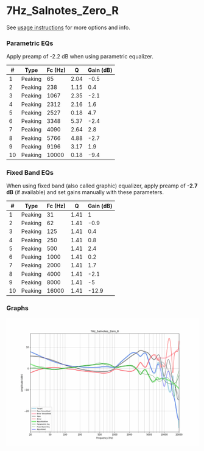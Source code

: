 # 7Hz_Salnotes_Zero_R
See [usage instructions](https://github.com/jaakkopasanen/AutoEq#usage) for more options and info.

### Parametric EQs
Apply preamp of -2.2 dB when using parametric equalizer.

|   # | Type    |   Fc (Hz) |    Q |   Gain (dB) |
|-----|---------|-----------|------|-------------|
|   1 | Peaking |        65 | 2.04 |        -0.5 |
|   2 | Peaking |       238 | 1.15 |         0.4 |
|   3 | Peaking |      1067 | 2.35 |        -2.1 |
|   4 | Peaking |      2312 | 2.16 |         1.6 |
|   5 | Peaking |      2527 | 0.18 |         4.7 |
|   6 | Peaking |      3348 | 5.37 |        -2.4 |
|   7 | Peaking |      4090 | 2.64 |         2.8 |
|   8 | Peaking |      5766 | 4.88 |        -2.7 |
|   9 | Peaking |      9196 | 3.17 |         1.9 |
|  10 | Peaking |     10000 | 0.18 |        -9.4 |

### Fixed Band EQs
When using fixed band (also called graphic) equalizer, apply preamp of **-2.7 dB** (if available) and set gains manually with these parameters.

|   # | Type    |   Fc (Hz) |    Q |   Gain (dB) |
|-----|---------|-----------|------|-------------|
|   1 | Peaking |        31 | 1.41 |         1   |
|   2 | Peaking |        62 | 1.41 |        -0.9 |
|   3 | Peaking |       125 | 1.41 |         0.4 |
|   4 | Peaking |       250 | 1.41 |         0.8 |
|   5 | Peaking |       500 | 1.41 |         2.4 |
|   6 | Peaking |      1000 | 1.41 |         0.2 |
|   7 | Peaking |      2000 | 1.41 |         1.7 |
|   8 | Peaking |      4000 | 1.41 |        -2.1 |
|   9 | Peaking |      8000 | 1.41 |        -5   |
|  10 | Peaking |     16000 | 1.41 |       -12.9 |

### Graphs
![](./7Hz_Salnotes_Zero_R.png)
